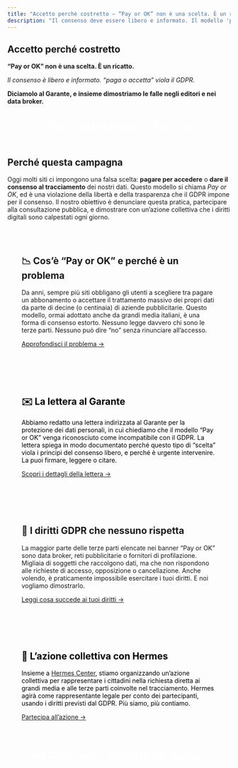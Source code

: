 ```yaml
---
title: "Accetto perché costretto – “Pay or OK” non è una scelta. È un ricatto"
description: "Il consenso deve essere libero e informato. Il modello 'paga o accetta' viola il GDPR. Firma la lettera al Garante e partecipa all'azione collettiva."
---
```


<section>
  <h1>Accetto perché costretto</h1>
  <p><strong>“Pay or OK” non è una scelta. È un ricatto.</strong></p>
  <p><em>Il consenso è libero e informato. “paga o accetta” viola il GDPR.</em></p>
  <p><strong>Diciamolo al Garante, e insieme dimostriamo le falle negli editori e nei data broker.</strong></p>
</section>

<section style="text-align: center;">
  <a href="/firma/" style="font-size: 1.5rem; padding: 1rem 2rem; background: var(--rosso); color: white; text-decoration: none; font-weight: bold; display: inline-block;">
    ✍️ Firma la lettera al Garante
  </a>
</section>

<section>
  <h2>Perché questa campagna</h2>
  <p>Oggi molti siti ci impongono una falsa scelta: <strong>pagare per accedere</strong> o <strong>dare il consenso al tracciamento</strong> dei nostri dati. Questo modello si chiama <em>Pay or OK</em>, ed è una violazione della libertà e della trasparenza che il GDPR impone per il consenso. Il nostro obiettivo è denunciare questa pratica, partecipare alla consultazione pubblica, e dimostrare con un’azione collettiva che i diritti digitali sono calpestati ogni giorno.</p>
</section>

<section style="background-color: var(--grigio); padding: 2rem;">
  <h2>📉 Cos’è “Pay or OK” e perché è un problema</h2>
  <p>Da anni, sempre più siti obbligano gli utenti a scegliere tra pagare un abbonamento o accettare il trattamento massivo dei propri dati da parte di decine (o centinaia) di aziende pubblicitarie. Questo modello, ormai adottato anche da grandi media italiani, è una forma di consenso estorto. Nessuno legge davvero chi sono le terze parti. Nessuno può dire “no” senza rinunciare all’accesso.</p>
  <p><a href="/problema/">Approfondisci il problema →</a></p>
</section>

<section style="background-color: var(--giallo); color: black; padding: 2rem;">
  <h2>✉️ La lettera al Garante</h2>
  <p>Abbiamo redatto una lettera indirizzata al Garante per la protezione dei dati personali, in cui chiediamo che il modello “Pay or OK” venga riconosciuto come incompatibile con il GDPR. La lettera spiega in modo documentato perché questo tipo di “scelta” viola i principi del consenso libero, e perché è urgente intervenire. La puoi firmare, leggere o citare.</p>
  <p><a href="/lettera/">Scopri i dettagli della lettera →</a></p>
</section>

<section style="background-color: var(--grigio); padding: 2rem;">
  <h2>🧾 I diritti GDPR che nessuno rispetta</h2>
  <p>La maggior parte delle terze parti elencate nei banner “Pay or OK” sono data broker, reti pubblicitarie o fornitori di profilazione. Migliaia di soggetti che raccolgono dati, ma che non rispondono alle richieste di accesso, opposizione o cancellazione. Anche volendo, è praticamente impossibile esercitare i tuoi diritti. E noi vogliamo dimostrarlo.</p>
  <p><a href="/diritti-negati/">Leggi cosa succede ai tuoi diritti →</a></p>
</section>

<section style="background-color: var(--giallo); color: black; padding: 2rem;">
  <h2>🤝 L’azione collettiva con Hermes</h2>
  <p>Insieme a <a href="https://hermescenter.org">Hermes Center</a>, stiamo organizzando un’azione collettiva per rappresentare i cittadini nella richiesta diretta ai grandi media e alle terze parti coinvolte nel tracciamento. Hermes agirà come rappresentante legale per conto dei partecipanti, usando i diritti previsti dal GDPR. Più siamo, più contiamo.</p>
  <p><a href="/azione-collettiva/">Partecipa all’azione →</a></p>
</section>

<section style="text-align: center;">
  <a href="/firma/" style="font-size: 1.5rem; padding: 1rem 2rem; background: var(--rosso); color: white; text-decoration: none; font-weight: bold; display: inline-block;">
    ✍️ Firma ora – prima del 5 giugno
  </a>
</section>
